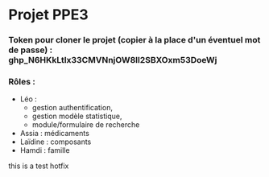 # Projet PPE3

### Token pour cloner le projet (copier à la place d'un éventuel mot de passe) : **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**

### Rôles : 

* Léo :
  * gestion authentification,
  * gestion modèle statistique,
  * module/formulaire de recherche
* Assia : médicaments
* Laïdine : composants
* Hamdi : famille


this is a test hotfix